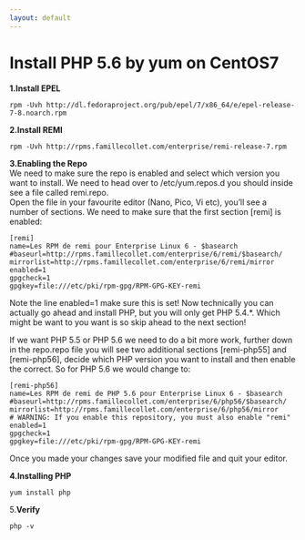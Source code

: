 ```yaml
---
layout: default
---
```


# Install PHP 5.6 by yum on CentOS7

**1.Install EPEL** 

    rpm -Uvh http://dl.fedoraproject.org/pub/epel/7/x86_64/e/epel-release-7-8.noarch.rpm

**2.Install REMI**  

    rpm -Uvh http://rpms.famillecollet.com/enterprise/remi-release-7.rpm

**3.Enabling the Repo**   
We need to make sure the repo is enabled and select which version you want to install. We need to head over to /etc/yum.repos.d you should inside see a file called remi.repo.  
Open the file in your favourite editor (Nano, Pico, Vi etc), you’ll see a number of sections. We need to make sure that the first section [remi] is enabled:


    [remi]
    name=Les RPM de remi pour Enterprise Linux 6 - $basearch
    #baseurl=http://rpms.famillecollet.com/enterprise/6/remi/$basearch/
    mirrorlist=http://rpms.famillecollet.com/enterprise/6/remi/mirror
    enabled=1
    gpgcheck=1
    gpgkey=file:///etc/pki/rpm-gpg/RPM-GPG-KEY-remi


Note the line enabled=1 make sure this is set! Now technically you can actually go ahead and install PHP, but you will only get PHP 5.4.*. Which might be want to you want is so skip ahead to the next section!

If we want PHP 5.5 or PHP 5.6 we need to do a bit more work, further down in the repo.repo file you will see two additional sections [remi-php55] and [remi-php56], decide which PHP version you want to install and then enable the correct. So for PHP 5.6 we would change to:

    [remi-php56]
    name=Les RPM de remi de PHP 5.6 pour Enterprise Linux 6 - $basearch
    #baseurl=http://rpms.famillecollet.com/enterprise/6/php56/$basearch/
    mirrorlist=http://rpms.famillecollet.com/enterprise/6/php56/mirror
    # WARNING: If you enable this repository, you must also enable "remi"
    enabled=1
    gpgcheck=1
    gpgkey=file:///etc/pki/rpm-gpg/RPM-GPG-KEY-remi

Once you made your changes save your modified file and quit your editor.

**4.Installing PHP**

    yum install php

5.**Verify**

	php -v
